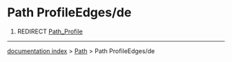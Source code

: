 # Path ProfileEdges/de
1.  REDIRECT [Path\_Profile](Path_Profile.md)

---
[documentation index](../README.md) > [Path](Path_Workbench.md) > Path ProfileEdges/de
